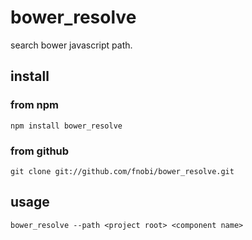 bower_resolve
==============

search bower javascript path.

## install

### from npm

```
npm install bower_resolve
```

### from github

```
git clone git://github.com/fnobi/bower_resolve.git
```

## usage

```
bower_resolve --path <project root> <component name>
```

